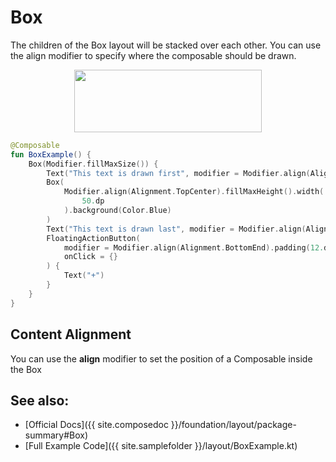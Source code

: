 <!---
This is the API of version 1.1.0
-->
# Box

The children of the Box layout will be stacked over each other. You can use the align modifier to specify where the composable should be drawn.

<p align="center">
  <img src ="{{ site.images }}/layout/box/boxdemo.png" height=100 width=300 />
</p>


```kotlin
@Composable
fun BoxExample() {
    Box(Modifier.fillMaxSize()) {
        Text("This text is drawn first", modifier = Modifier.align(Alignment.TopCenter))
        Box(
            Modifier.align(Alignment.TopCenter).fillMaxHeight().width(
                50.dp
            ).background(Color.Blue)
        )
        Text("This text is drawn last", modifier = Modifier.align(Alignment.Center))
        FloatingActionButton(
            modifier = Modifier.align(Alignment.BottomEnd).padding(12.dp),
            onClick = {}
        ) {
            Text("+")
        }
    }
}
```

## Content Alignment
You can use the **align** modifier to set the position of a Composable inside the Box

## See also:
* [Official Docs]({{ site.composedoc }}/foundation/layout/package-summary#Box)
* [Full Example Code]({{ site.samplefolder }}/layout/BoxExample.kt)

